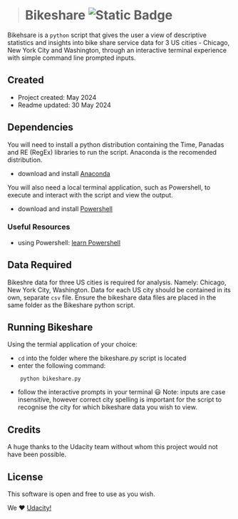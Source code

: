 ># Bikeshare ![Static Badge](https://img.shields.io/badge/version-1.0.0-green)
Bikehsare is a <code>python</code> script that gives the user a view of descriptive statistics and insights into bike share service data for 3 US cities - Chicago, New York City and Washington, through an interactive terminal experience with simple command line prompted inputs.

## Created
- Project created: May 2024
- Readme updated: 30 May 2024

## Dependencies
You will need to install a python distribution containing the Time, Panadas and RE (RegEx) libraries to run the script. Anaconda is the recomended distribution.

- download and install [Anaconda](https://www.anaconda.com/download)

You will also need a local terminal application, such as Powershell, to execute and interact with the script and view the output.

- download and install [Powershell](https://learn.microsoft.com/en-us/powershell/scripting/install/installing-powershell?view=powershell-7.4)

### Useful Resources
- using Powershell: [learn Powershell](https://learn.microsoft.com/en-us/powershell/scripting/learn/ps101/00-introduction?view=powershell-7.4)

## Data Required
Bikeshre data for three US cities is required for analysis. Namely: Chicago, New York City, Washington.
Data for each US city should be contained in its own, separate <code>csv</code> file.
Ensure the bikeshare data files are placed in the same folder as the Bikeshare python script. 

## Running Bikeshare
Using the termial application of your choice:
- <code>cd</code> into the folder where the bikeshare.py script is located
- enter the following command: 
```
    python bikeshare.py
```
- follow the interactive prompts in your terminal 😃
Note: inputs are case insensitive, however correct city spelling is important for the script to recognise the city for which bikeshare data you wish to view.

## Credits
A huge thanks to the Udacity team without whom this project would not have been possible.

## License
This software is open and free to use as you wish.

We ❤️ [Udacity!](https://udacity.com)

